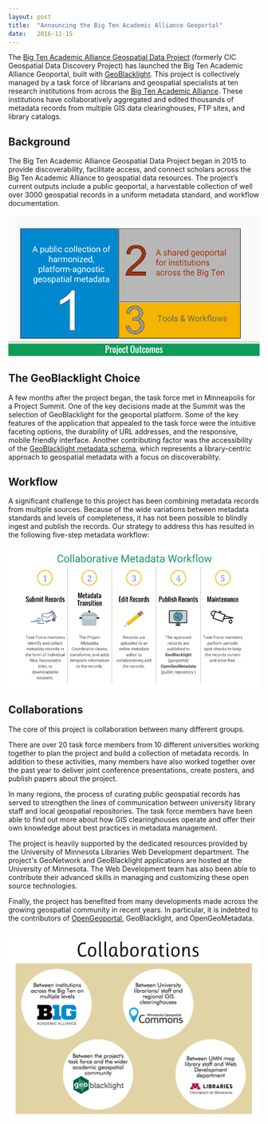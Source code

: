 ```yaml
---
layout: post
title:  "Announcing the Big Ten Academic Alliance Geoportal"
date:   2016-11-15
---
```


The [Big Ten Academic Alliance Geospatial Data Project](https://z.umn.edu/btaagdp) (formerly CIC Geospatial Data Discovery Project) has launched the Big Ten Academic Alliance Geoportal, built with [GeoBlacklight](http://geoblacklight.org/). This project is collectively managed by a task force of librarians and geospatial specialists at ten research institutions from across the [Big Ten Academic Alliance](http://www.btaa.org/). These institutions have collaboratively aggregated and edited thousands of metadata records from multiple GIS data clearinghouses, FTP sites, and library catalogs.

## Background
The Big Ten Academic Alliance Geospatial Data Project began in 2015 to provide discoverability, facilitate access, and connect scholars across the Big Ten Academic Alliance to geospatial data resources. The project’s current outputs include a public geoportal, a harvestable collection of well over 3000 geospatial records in a uniform metadata standard, and workflow documentation.  

![outcomes](/blog/assets/img/ccc0eb70-bd52-11e6-93bb-051315098c67.png)

## The GeoBlacklight Choice
A few months after the project began, the task force met in Minneapolis for a Project Summit. One of the key decisions made at the Summit was the selection of GeoBlacklight for the geoportal platform. Some of the key features of the application that appealed to the task force were the intuitive faceting options, the durability of URL addresses, and the responsive, mobile friendly interface.  Another contributing factor was the accessibility of the [GeoBlacklight metadata schema](https://github.com/geoblacklight/geoblacklight-schema), which represents a library-centric approach to geospatial metadata with a focus on discoverability.

## Workflow
A significant challenge to this project has been combining metadata records from multiple sources. Because of the wide variations between metadata standards and levels of completeness, it has not been possible to blindly ingest and publish the records.  Our strategy to address this has resulted in the following five-step metadata workflow:

![workflow2](/blog/assets/img/7475083e-bd52-11e6-82e4-2c7b1145014a.png)

## Collaborations

 The core of this project is collaboration between many different groups.  

 There are over 20 task force members from 10 different universities working together to plan the project and build a collection of metadata records. In addition to these activities, many members have also worked together over the past year to deliver joint conference presentations, create posters, and publish papers about the project.

 In many regions, the process of curating public geospatial records has served to strengthen the lines of communication between university library staff and local geospatial repositories.  The task force members have been able to find out more about how GIS clearinghouses operate and offer their own knowledge about best practices in metadata management.

 The project is heavily supported by the dedicated resources provided by the University of Minnesota Libraries Web Development department. The project's GeoNetwork and GeoBlacklight applications are hosted at the University of Minnesota. The Web Development team has also been able to contribute their advanced skills in managing and customizing these open source technologies.

 Finally, the project has benefited from many developments made across the growing geospatial community in recent years. In particular, it is indebted to the contributors of [OpenGeoportal](http://opengeoportal.org/),  GeoBlacklight, and OpenGeoMetadata.

![collaborations](/blog/assets/img/3ee02356-bd53-11e6-9089-2b3e7f13facf.png)
